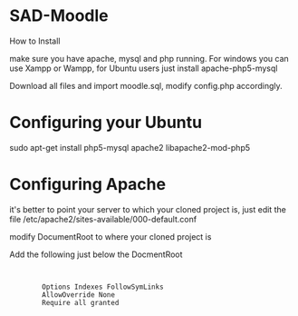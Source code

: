 SAD-Moodle
==========


How to Install

make sure you have apache, mysql and php running. For windows you can use Xampp or Wampp, for Ubuntu users just install apache-php5-mysql 

Download all files and import moodle.sql, modify config.php accordingly.



Configuring your Ubuntu
=========================

sudo apt-get install php5-mysql apache2 libapache2-mod-php5 






Configuring Apache
====================

it's better to point your server to which your cloned project is, just edit the file /etc/apache2/sites-available/000-default.conf

modify DocumentRoot  to where your cloned project is

Add the following just below the DocmentRoot

<pre><code>
<Directory /home/rey/Application/SAD-Moodle>
        Options Indexes FollowSymLinks
        AllowOverride None
        Require all granted
  </Directory>
  
</code></pre>

  
  
